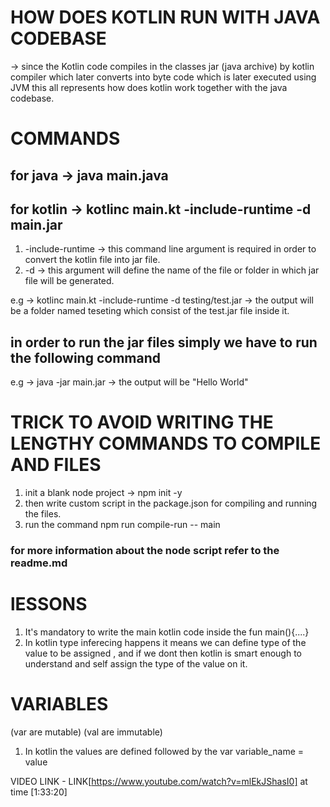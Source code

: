 # HOW DOES KOTLIN RUN WITH JAVA CODEBASE

-> since the Kotlin code compiles in the classes jar (java archive) by kotlin compiler which later converts into byte code which is later executed using JVM this all represents how does kotlin work together with the java codebase.

# COMMANDS

## for java -> java main.java

## for kotlin -> kotlinc main.kt -include-runtime -d main.jar

1. -include-runtime -> this command line argument is required in order to convert the kotlin file into jar file.
2. -d -> this argument will define the name of the file or folder in which jar file will be generated.

e.g -> kotlinc main.kt -include-runtime -d testing/test.jar -> the output will be a folder named teseting which consist of the test.jar file inside it.

## in order to run the jar files simply we have to run the following command

e.g -> java -jar main.jar -> the output will be "Hello World"

# TRICK TO AVOID WRITING THE LENGTHY COMMANDS TO COMPILE AND FILES

1. init a blank node project -> npm init -y
2. then write custom script in the package.json for compiling and running the files.
3. run the command npm run compile-run -- main

### for more information about the node script refer to the readme.md

# lESSONS

1. It's mandatory to write the main kotlin code inside the fun main(){....}
2. In kotlin type inferecing happens it means we can define type of the value to be assigned , and if we dont then kotlin is smart enough to understand and self assign the type of the value on it.

# VARIABLES

(var are mutable)
(val are immutable)

1. In kotlin the values are defined followed by the var variable_name = value

VIDEO LINK - LINK[https://www.youtube.com/watch?v=mlEkJShasI0] at time [1:33:20]
